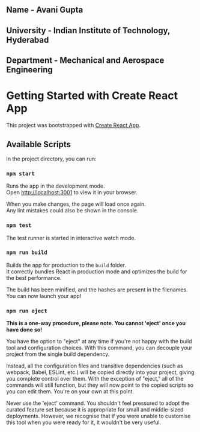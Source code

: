 ## Name - Avani Gupta
## University - Indian Institute of Technology, Hyderabad
## Department - Mechanical and Aerospace Engineering

# Getting Started with Create React App

This project was bootstrapped with [Create React App](https://github.com/facebook/create-react-app).

## Available Scripts

In the project directory, you can run:

### `npm start`

Runs the app in the development mode.\
Open [http://localhost:3001](http://localhost:3001) to view it in your browser.

When you make changes, the page will load once again.\
Any lint mistakes could also be shown in the console.

### `npm test`

The test runner is started in interactive watch mode.

### `npm run build`

Builds the app for production to the `build` folder.\
It correctly bundles React in production mode and optimizes the build for the best performance.

The build has been minified, and the hashes are present in the filenames.\
You can now launch your app!

### `npm run eject`

**This is a one-way procedure, please note. You cannot 'eject' once you have done so!**

You have the option to "eject" at any time if you're not happy with the build tool and configuration choices. With this command, you can decouple your project from the single build dependency.

Instead, all the configuration files and transitive dependencies (such as webpack, Babel, ESLint, etc.) will be copied directly into your project, giving you complete control over them. With the exception of "eject," all of the commands will still function, but they will now point to the copied scripts so you can edit them. You're on your own at this point.

Never use the 'eject' command. You shouldn't feel pressured to adopt the curated feature set because it is appropriate for small and middle-sized deployments. However, we recognise that if you were unable to customise this tool when you were ready for it, it wouldn't be very useful.
